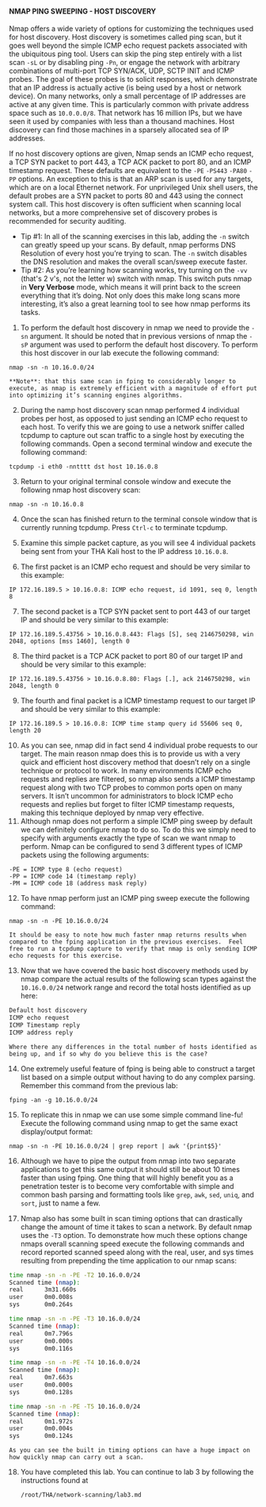 #### NMAP PING SWEEPING - HOST DISCOVERY
Nmap offers a wide variety of options for customizing the techniques used for host discovery. Host discovery is sometimes called ping scan, but it goes well beyond the simple ICMP echo request packets associated with the ubiquitous ping tool. Users can skip the ping step entirely with a list scan `-sL` or by disabling ping `-Pn`, or engage the network with arbitrary combinations of multi-port TCP SYN/ACK, UDP, SCTP INIT and ICMP probes. The goal of these probes is to solicit responses, which demonstrate that an IP address is actually active (is being used by a host or network device). On many networks, only a small percentage of IP addresses are active at any given time. This is particularly common with private address space such as `10.0.0.0/8`. That network has 16 million IPs, but we have seen it used by companies with less than a thousand machines. Host discovery can find those machines in a sparsely allocated sea of IP addresses.

If no host discovery options are given, Nmap sends an ICMP echo request, a TCP SYN packet to port 443, a TCP ACK packet to port 80, and an ICMP timestamp request. These defaults are equivalent to the `-PE` `-PS443` `-PA80` `-PP` options. An exception to this is that an ARP scan is used for any targets, which are on a local Ethernet network. For unprivileged Unix shell users, the default probes are a SYN packet to ports 80 and 443 using the connect system call. This host discovery is often sufficient when scanning local networks, but a more comprehensive set of discovery probes is recommended for security auditing.

 * Tip #1: In all of the scanning exercises in this lab, adding the `-n` switch can greatly speed up your scans. By default, nmap performs DNS Resolution of every host you’re trying to scan. The `-n` switch disables the DNS resolution and makes the overall scan/sweep execute faster.
 * Tip #2: As you’re learning how scanning works, try turning on the `-vv` (that's 2 v's, not the letter w) switch with nmap. This switch puts nmap in **Very Verbose** mode, which means it will print back to the screen everything that it’s doing. Not only does this make long scans more interesting, it’s also a great learning tool to see how nmap performs its tasks.

1. To perform the default host discovery in nmap we need to provide the `-sn` argument. It should be noted that in previous versions of nmap the `-sP` argument was used to perform the default host discovery. To perform this host discover in our lab execute the following command:

  ```
  nmap -sn -n 10.16.0.0/24
  ```

    **Note**: that this same scan in fping to considerably longer to execute, as nmap is extremely efficient with a magnitude of effort put into optimizing it’s scanning engines algorithms.
2. During the namp host discovery scan nmap performed 4 individual probes per host, as opposed to just sending an ICMP echo request to each host. To verify this we are going to use a network sniffer called tcpdump to capture out scan traffic to a single host by executing the following commands. Open a second terminal window and execute the following command:

  ```
  tcpdump -i eth0 -nntttt dst host 10.16.0.8
  ```

3. Return to your original terminal console window and execute the following nmap host discovery scan:

  ```
  nmap -sn -n 10.16.0.8
  ```

4. Once the scan has finished return to the terminal console window that is currently running tcpdump. Press `Ctrl-c` to terminate tcpdump.

5. Examine this simple packet capture, as you will see 4 individual packets being sent from your THA Kali host to the IP address `10.16.0.8`.

6. The first packet is an ICMP echo request and should be very similar to this example:

  ```
  IP 172.16.189.5 > 10.16.0.8: ICMP echo request, id 1091, seq 0, length 8
  ```

7. The second packet is a TCP SYN packet sent to port 443 of our target IP and should be very similar to this example:

  ```
  IP 172.16.189.5.43756 > 10.16.0.8.443: Flags [S], seq 2146750298, win 2048, options [mss 1460], length 0
  ```

8. The third packet is a TCP ACK packet to port 80 of our target IP and should be very similar to this example:

  ```
  IP 172.16.189.5.43756 > 10.16.0.8.80: Flags [.], ack 2146750298, win 2048, length 0
  ```

9. The fourth and final packet is a ICMP timestamp request to our target IP and should be very similar to this example:

  ```
  IP 172.16.189.5 > 10.16.0.8: ICMP time stamp query id 55606 seq 0, length 20
  ```

10. As you can see, nmap did in fact send 4 individual probe requests to our target. The main reason nmap does this is to provide us with a very quick and efficient host discovery method that doesn’t rely on a single technique or protocol to work. In many environments ICMP echo requests and replies are filtered, so nmap also sends a ICMP timestamp request along with two TCP probes to common ports open on many servers. It isn’t uncommon for administrators to block ICMP echo requests and replies but forget to filter ICMP timestamp requests, making this technique deployed by nmap very effective.
11. Although nmap does not perform a simple ICMP ping sweep by default we can definitely configure nmap to do so. To do this we simply need to specify with arguments exactly the type of scan we want nmap to perform. Nmap can be configured to send 3 different types of ICMP packets using the following arguments:

  ```
  -PE = ICMP type 8 (echo request)
  -PP = ICMP code 14 (timestamp reply)
  -PM = ICMP code 18 (address mask reply)
  ```

12. To have nmap perform just an ICMP ping sweep execute the following command:

  ```
  nmap -sn -n -PE 10.16.0.0/24
  ```

    It should be easy to note how much faster nmap returns results when compared to the fping application in the previous exercises.  Feel free to run a tcpdump capture to verify that nmap is only sending ICMP echo requests for this exercise.

13. Now that we have covered the basic host discovery methods used by nmap compare the actual results of the following scan types against the `10.16.0.0/24` network range and record the total hosts identified as up here:

  ```bash
  Default host discovery
  ICMP echo request
  ICMP Timestamp reply
  ICMP address reply
  ```

    Where there any differences in the total number of hosts identified as being up, and if so why do you believe this is the case?

14. One extremely useful feature of fping is being able to construct a target list based on a simple output without having to do any complex parsing. Remember this command from the previous lab:

  ```
  fping -an -g 10.16.0.0/24
  ```

15. To replicate this in nmap we can use some simple command line-fu! Execute the following command using nmap to get the same exact display/output format:

  ```
  nmap -sn -n -PE 10.16.0.0/24 | grep report | awk '{print$5}'
  ```

16. Although we have to pipe the output from nmap into two separate applications to get this same output it should still be about 10 times faster than using fping. One thing that will highly benefit you as a penetration tester is to become very comfortable with simple and common bash parsing and formatting tools like `grep`, `awk`, `sed`, `uniq`, and `sort`, just to name a few.

17. Nmap also has some built in scan timing options that can drastically change the amount of time it takes to scan a network. By default nmap uses the `-T3` option. To demonstrate how much these options change nmaps overall scanning speed execute the following commands and record reported scanned speed along with the real, user, and sys times resulting from prepending the time application to our nmap scans:

  ```bash
  time nmap -sn -n -PE -T2 10.16.0.0/24
  Scanned time (nmap):
  real		3m31.660s
  user		0m0.008s
  sys     	0m0.264s
  ```

  ```bash
  time nmap -sn -n -PE -T3 10.16.0.0/24
  Scanned time (nmap):
  real		0m7.796s
  user		0m0.000s
  sys     	0m0.116s
  ```

  ```bash
  time nmap -sn -n -PE -T4 10.16.0.0/24
  Scanned time (nmap):
  real		0m7.663s
  user		0m0.000s
  sys     	0m0.128s
  ```

  ```bash
  time nmap -sn -n -PE -T5 10.16.0.0/24
  Scanned time (nmap):
  real		0m1.972s
  user		0m0.004s
  sys     	0m0.124s
  ```

    As you can see the built in timing options can have a huge impact on how quickly nmap can carry out a scan.

18. You have completed this lab. You can continue to lab 3 by following the instructions found at 
    ```
    /root/THA/network-scanning/lab3.md
    ```
